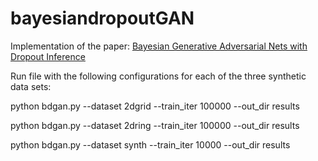 # bayesiandropoutGAN

Implementation of the paper: [Bayesian Generative Adversarial Nets with Dropout Inference](https://dl.acm.org/doi/10.1145/3430984.3431016)

Run file with the following configurations for each of the three synthetic data sets: 

python bdgan.py --dataset 2dgrid --train_iter 100000 --out_dir results

python bdgan.py --dataset 2dring --train_iter 100000 --out_dir results

python bdgan.py --dataset synth --train_iter 10000 --out_dir results
